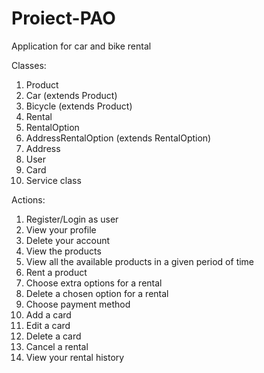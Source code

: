 # Proiect-PAO
 
Application for car and bike rental



Classes: 
1. Product
2. Car (extends Product)
3. Bicycle (extends Product)
4. Rental
5. RentalOption
6. AddressRentalOption (extends RentalOption)
7. Address
8. User
9. Card
10. Service class


Actions:
1. Register/Login as user
2. View your profile
3. Delete your account
4. View the products
5. View all the available products in a given period of time
6. Rent a product
7. Choose extra options for a rental
8. Delete a chosen option for a rental
9. Choose payment method
10. Add a card
11. Edit a card
12. Delete a card
13. Cancel a rental
14. View your rental history




